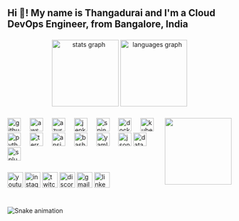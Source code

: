 <h2 align="left">Hi 👋! My name is Thangadurai and I'm a Cloud DevOps Engineer, from Bangalore, India</h2>

###

<div align="center">
  <img src="https://github-readme-stats.vercel.app/api?username=maurodesouza&hide_title=false&hide_rank=false&show_icons=true&include_all_commits=true&count_private=true&disable_animations=false&theme=dracula&locale=en&hide_border=false" height="150" alt="stats graph"  />
  <img src="https://github-readme-stats.vercel.app/api/top-langs?username=maurodesouza&locale=en&hide_title=false&layout=compact&card_width=320&langs_count=5&theme=dracula&hide_border=false" height="150" alt="languages graph"  />
</div>

###

<img align="right" height="150" src="https://i.imgflip.com/65efzo.gif"  />

###

<div align="left">
  <!-- GitHub logo -->
  <img src="https://cdn.jsdelivr.net/gh/devicons/devicon/icons/github/github-original.svg" height="30" alt="github logo" />
  <img width="12" />

  <!-- AWS logo -->
  <img src="https://cdn.jsdelivr.net/gh/devicons/devicon/icons/amazonwebservices/amazonwebservices-original.svg" height="30" alt="aws logo" />
  <img width="12" />

  <!-- Azure logo -->
  <img src="https://cdn.jsdelivr.net/gh/devicons/devicon/icons/azure/azure-original.svg" height="30" alt="azure logo" />
  <img width="12" />
  
  <!-- CloudBees Jenkins logo -->
  <img src="https://cdn.jsdelivr.net/gh/devicons/devicon/icons/jenkins/jenkins-original.svg" height="30" alt="jenkins logo" />
  <img width="12" />

  <!-- Spinnaker logo -->
  <img src="https://cdn.jsdelivr.net/gh/devicons/devicon/icons/spinnaker/spinnaker-original.svg" height="30" alt="spinnaker logo" />
  <img width="12" />
  
  <!-- Docker logo -->
  <img src="https://cdn.jsdelivr.net/gh/devicons/devicon/icons/docker/docker-original.svg" height="30" alt="docker logo" />
  <img width="12" />

  <!-- Kubernetes logo -->
  <img src="https://cdn.jsdelivr.net/gh/devicons/devicon/icons/kubernetes/kubernetes-plain.svg" height="30" alt="kubernetes logo" />

  <!-- Python logo -->
  <img src="https://cdn.jsdelivr.net/gh/devicons/devicon/icons/python/python-original.svg" height="30" alt="python logo" />
  <img width="12" />

  <!-- Terraform logo -->
  <img src="https://cdn.jsdelivr.net/gh/devicons/devicon/icons/terraform/terraform-original.svg" height="30" alt="terraform logo" />
  <img width="12" />

  <!-- Ansible logo -->
  <img src="https://cdn.jsdelivr.net/gh/devicons/devicon/icons/ansible/ansible-original.svg" height="30" alt="ansible logo" />
  <img width="12" />

  <!-- Bash logo -->
  <img src="https://cdn.jsdelivr.net/gh/devicons/devicon/icons/bash/bash-original.svg" height="30" alt="bash logo" />
  <img width="12" />

  <!-- YAML logo (using generic file icon with label, since Devicon doesn't have one) -->
  <img src="https://cdn.jsdelivr.net/gh/devicons/devicon/icons/file/file-original.svg" height="30" alt="yaml logo" title="YAML" />
  <img width="12" />

  <!-- JSON logo -->
  <img src="https://cdn.jsdelivr.net/gh/devicons/devicon/icons/file/file-original.svg" height="30" alt="json logo" title="JSON" />
  
  <!-- Datadog logo -->
  <img src="https://cdn.jsdelivr.net/gh/devicons/devicon/icons/datadog/datadog-original.svg" height="30" alt="datadog logo" />
  <img width="12" />

  <!-- Splunk logo -->
  <img src="https://cdn.jsdelivr.net/gh/devicons/devicon/icons/splunk/splunk-original.svg" height="30" alt="splunk logo" />
  <img width="12" />
  
</div>

###

<div align="left">
  <img src="https://img.shields.io/static/v1?message=Youtube&logo=youtube&label=&color=FF0000&logoColor=white&labelColor=&style=for-the-badge" height="35" alt="youtube logo"  />
  <img src="https://img.shields.io/static/v1?message=Instagram&logo=instagram&label=&color=E4405F&logoColor=white&labelColor=&style=for-the-badge" height="35" alt="instagram logo"  />
  <img src="https://img.shields.io/static/v1?message=Twitch&logo=twitch&label=&color=9146FF&logoColor=white&labelColor=&style=for-the-badge" height="35" alt="twitch logo"  />
  <img src="https://img.shields.io/static/v1?message=Discord&logo=discord&label=&color=7289DA&logoColor=white&labelColor=&style=for-the-badge" height="35" alt="discord logo"  />
  <img src="https://img.shields.io/static/v1?message=Gmail&logo=gmail&label=&color=D14836&logoColor=white&labelColor=&style=for-the-badge" height="35" alt="gmail logo"  />
  <img src="https://img.shields.io/static/v1?message=LinkedIn&logo=linkedin&label=&color=0077B5&logoColor=white&labelColor=&style=for-the-badge" height="35" alt="linkedin logo"  />
</div>

###

<br clear="both">

<img src="https://raw.githubusercontent.com/maurodesouza/maurodesouza/output/snake.svg" alt="Snake animation" />

###
